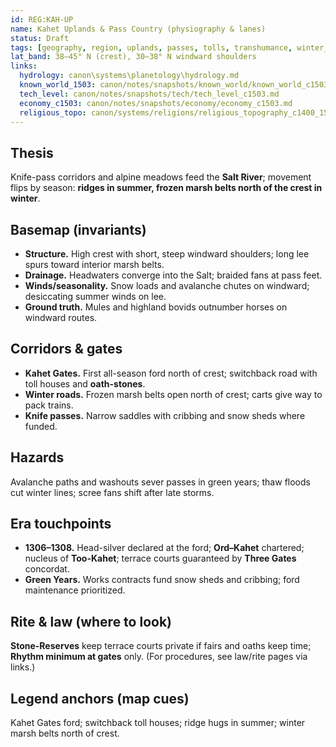 ```yaml
---
id: REG:KAH-UP
name: Kahet Uplands & Pass Country (physiography & lanes)
status: Draft
tags: [geography, region, uplands, passes, tolls, transhumance, winter_roads]
lat_band: 38–45° N (crest), 30–38° N windward shoulders
links:
  hydrology: canon\systems\planetology\hydrology.md
  known_world_1503: canon/notes/snapshots/known_world/known_world_c1503.md
  tech_level: canon/notes/snapshots/tech/tech_level_c1503.md
  economy_c1503: canon/notes/snapshots/economy/economy_c1503.md
  religious_topo: canon/systems/religions/religious_topography_c1400_1560.md
---
```


## Thesis
Knife-pass corridors and alpine meadows feed the **Salt River**; movement flips by season: **ridges in summer, frozen marsh belts north of the crest in winter**.

## Basemap (invariants)
- **Structure.** High crest with short, steep windward shoulders; long lee spurs toward interior marsh belts.
- **Drainage.** Headwaters converge into the Salt; braided fans at pass feet.
- **Winds/seasonality.** Snow loads and avalanche chutes on windward; desiccating summer winds on lee.
- **Ground truth.** Mules and highland bovids outnumber horses on windward routes.

## Corridors & gates
- **Kahet Gates.** First all-season ford north of crest; switchback road with toll houses and **oath-stones**.
- **Winter roads.** Frozen marsh belts open north of crest; carts give way to pack trains.
- **Knife passes.** Narrow saddles with cribbing and snow sheds where funded.

## Hazards
Avalanche paths and washouts sever passes in green years; thaw floods cut winter lines; scree fans shift after late storms.

## Era touchpoints
- **1306–1308.** Head-silver declared at the ford; **Ord–Kahet** chartered; nucleus of **Too-Kahet**; terrace courts guaranteed by **Three Gates** concordat.
- **Green Years.** Works contracts fund snow sheds and cribbing; ford maintenance prioritized.

## Rite & law (where to look)
**Stone-Reserves** keep terrace courts private if fairs and oaths keep time; **Rhythm minimum at gates** only. (For procedures, see law/rite pages via links.)

## Legend anchors (map cues)
Kahet Gates ford; switchback toll houses; ridge hugs in summer; winter marsh belts north of crest.
